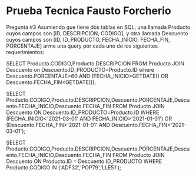 # Prueba Tecnica Fausto Forcherio


Pregunta #3
Asumiendo que tiene dos tablas en SQL, una llamada Producto cuyos campos son [ID, DESCRIPCION, CODIGO], y otra llamada Descuento cuyos campos son [ID, ID_PRODUCTO, FECHA_INICIO, FECHA_FIN, PORCENTAJE] arme una query por cada uno de los siguientes requerimientos:

SELECT Producto.CODIGO,Producto.DESCRIPCION FROM Producto JOIN Descuento on Descuento.ID_PRODUCTO=Producto.ID where Descuento.PORCENTAJE>60 AND (FECHA_INICIO>GETDATE() OR Descuento.FECHA_FIN<GETDATE());

SELECT Producto.CODIGO,Producto.DESCRIPCION,Descuento.PORCENTAJE,Descuento.FECHA_INICIO,Descuento.FECHA_FIN FROM Producto JOIN Descuento ON Descuento.ID_PRODUCTO=Producto.ID WHERE (FECHA_INICIO<'2021-03-01' AND FECHA_INICIO>'2021-01-01') OR (Descuento.FECHA_FIN>'2021-01-01' AND Descuento.FECHA_FIN<'2021-03-01');

SELECT Producto.CODIGO,Producto.DESCRIPCION,Descuento.PORCENTAJE,Descuento.FECHA_INICIO,Descuento.FECHA_FIN FROM Producto JOIN Descuento ON Producto.ID = Descuento.ID_PRODUCTO WHERE Producto.CODIGO IN ('ADF32','POP79','LLE51');
